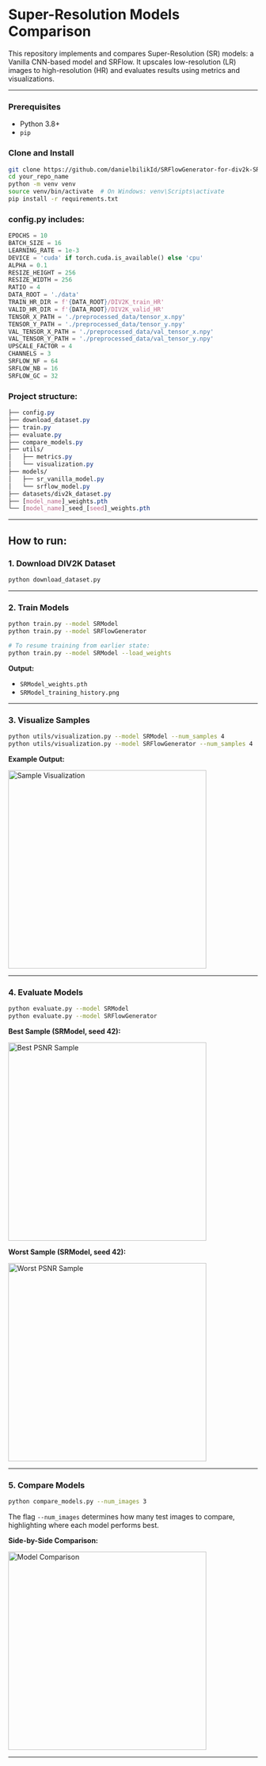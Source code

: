 # Super-Resolution Models Comparison

This repository implements and compares Super-Resolution (SR) models: a Vanilla CNN-based model and SRFlow. It upscales low-resolution (LR) images to high-resolution (HR) and evaluates results using metrics and visualizations.

---
### Prerequisites

- Python 3.8+
- `pip`

### Clone and Install

```bash
git clone https://github.com/danielbilikId/SRFlowGenerator-for-div2k-SR.git
cd your_repo_name
python -m venv venv
source venv/bin/activate  # On Windows: venv\Scripts\activate
pip install -r requirements.txt
```

### config.py includes:
```python
EPOCHS = 10
BATCH_SIZE = 16
LEARNING_RATE = 1e-3
DEVICE = 'cuda' if torch.cuda.is_available() else 'cpu'
ALPHA = 0.1
RESIZE_HEIGHT = 256
RESIZE_WIDTH = 256
RATIO = 4
DATA_ROOT = './data'
TRAIN_HR_DIR = f'{DATA_ROOT}/DIV2K_train_HR'
VALID_HR_DIR = f'{DATA_ROOT}/DIV2K_valid_HR'
TENSOR_X_PATH = './preprocessed_data/tensor_x.npy'
TENSOR_Y_PATH = './preprocessed_data/tensor_y.npy'
VAL_TENSOR_X_PATH = './preprocessed_data/val_tensor_x.npy'
VAL_TENSOR_Y_PATH = './preprocessed_data/val_tensor_y.npy'
UPSCALE_FACTOR = 4
CHANNELS = 3
SRFLOW_NF = 64
SRFLOW_NB = 16
SRFLOW_GC = 32
```

### Project structure:
```css
├── config.py
├── download_dataset.py
├── train.py
├── evaluate.py
├── compare_models.py
├── utils/
│   ├── metrics.py
│   └── visualization.py
├── models/
│   ├── sr_vanilla_model.py
│   └── srflow_model.py
├── datasets/div2k_dataset.py
├── [model_name]_weights.pth
└── [model_name]_seed_[seed]_weights.pth
```

---

## How to run: 

### 1. Download DIV2K Dataset
```bash
python download_dataset.py
```

---

### 2. Train Models 
```bash
python train.py --model SRModel
python train.py --model SRFlowGenerator

# To resume training from earlier state:
python train.py --model SRModel --load_weights
```

**Output:**
- `SRModel_weights.pth`
- `SRModel_training_history.png`

---

### 3. Visualize Samples

```bash
python utils/visualization.py --model SRModel --num_samples 4
python utils/visualization.py --model SRFlowGenerator --num_samples 4
```

**Example Output:**

<img src="./readme_figs/SRModel_sample_1_vs_bicubic.png" alt="Sample Visualization" width="400"/>

---

### 4. Evaluate Models

```bash
python evaluate.py --model SRModel
python evaluate.py --model SRFlowGenerator
```

**Best Sample (SRModel, seed 42):**

<img src="./readme_figs/SRModel_seed42_best_qualitative_grid.png" alt="Best PSNR Sample" width="400"/>

**Worst Sample (SRModel, seed 42):**

<img src="./readme_figs/SRModel_seed42_worst_qualitative_grid.png" alt="Worst PSNR Sample" width="400"/>

---

### 5. Compare Models

```bash
python compare_models.py --num_images 3
```

The flag `--num_images` determines how many test images to compare, highlighting where each model performs best.

**Side-by-Side Comparison:**

<img src="./readme_figs/SRFlow_Significantly_Better.png" alt="Model Comparison" width="400"/>

---
